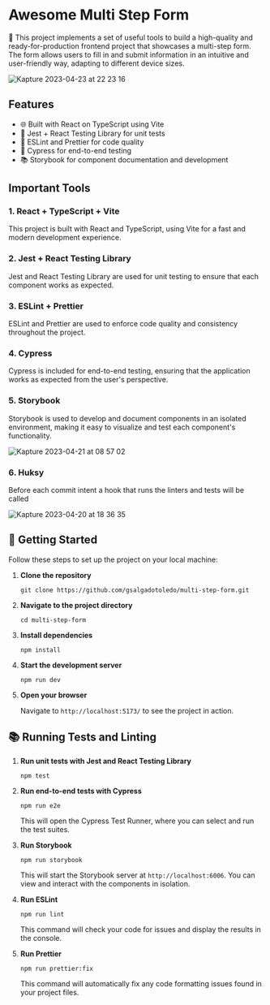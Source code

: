 # Awesome Multi Step Form

👋 This project implements a set of useful tools to build a high-quality and ready-for-production frontend project that showcases a multi-step form. The form allows users to fill in and submit information in an intuitive and user-friendly way, adapting to different device sizes.


![Kapture 2023-04-23 at 22 23 16](https://user-images.githubusercontent.com/1288502/233897677-c45d22d7-1391-4e0a-af9e-b6824b95be46.gif)


## Features

- 🌐 Built with React on TypeScript using Vite
- 🧪 Jest + React Testing Library for unit tests
- 🚨 ESLint and Prettier for code quality
- 🌲 Cypress for end-to-end testing
- 📚 Storybook for component documentation and development

## Important Tools

### 1. React + TypeScript + Vite

This project is built with React and TypeScript, using Vite for a fast and modern development experience.

### 2. Jest + React Testing Library

Jest and React Testing Library are used for unit testing to ensure that each component works as expected.

### 3. ESLint + Prettier

ESLint and Prettier are used to enforce code quality and consistency throughout the project.

### 4. Cypress

Cypress is included for end-to-end testing, ensuring that the application works as expected from the user's perspective.

### 5. Storybook

Storybook is used to develop and document components in an isolated environment, making it easy to visualize and test each component's functionality.

![Kapture 2023-04-21 at 08 57 02](https://user-images.githubusercontent.com/1288502/233655332-0534fdaf-55e0-4966-8acf-d3a6e49a0200.gif)

### 6. Huksy

Before each commit intent a hook that runs the linters and tests will be called

![Kapture 2023-04-20 at 18 36 35](https://user-images.githubusercontent.com/1288502/233508854-dd456699-4fd3-46c6-af8a-887cb57e8db8.gif)

## 🚀 Getting Started

Follow these steps to set up the project on your local machine:

1. **Clone the repository**

   ```
   git clone https://github.com/gsalgadotoledo/multi-step-form.git
   ```

2. **Navigate to the project directory**

   ```
   cd multi-step-form
   ```

3. **Install dependencies**

   ```
   npm install
   ```

4. **Start the development server**

   ```
   npm run dev
   ```

5. **Open your browser**

   Navigate to `http://localhost:5173/` to see the project in action.

## 📚 Running Tests and Linting

1. **Run unit tests with Jest and React Testing Library**

   ```
   npm test
   ```

2. **Run end-to-end tests with Cypress**

   ```
   npm run e2e
   ```

   This will open the Cypress Test Runner, where you can select and run the test suites.

3. **Run Storybook**

   ```
   npm run storybook
   ```

   This will start the Storybook server at `http://localhost:6006`. You can view and interact with the components in isolation.

4. **Run ESLint**

   ```
   npm run lint
   ```

   This command will check your code for issues and display the results in the console.

5. **Run Prettier**

   ```
   npm run prettier:fix
   ```

   This command will automatically fix any code formatting issues found in your project files.

